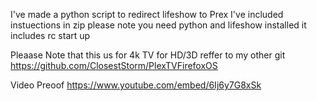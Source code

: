 I've made a python script to redirect lifeshow to Prex I've included instuections in zip please note you need python and lifeshow installed it includes rc start up 

Pleaase Note that this us for 4k TV for HD/3D reffer to my other git https://github.com/ClosestStorm/PlexTVFirefoxOS

Video Preoof https://www.youtube.com/embed/6Ij6y7G8xSk

